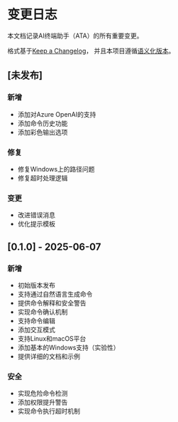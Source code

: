 # 变更日志

本文档记录AI终端助手（ATA）的所有重要变更。

格式基于[Keep a Changelog](https://keepachangelog.com/zh-CN/1.0.0/)，
并且本项目遵循[语义化版本](https://semver.org/lang/zh-CN/)。

## [未发布]

### 新增

- 添加对Azure OpenAI的支持
- 添加命令历史功能
- 添加彩色输出选项

### 修复

- 修复Windows上的路径问题
- 修复超时处理逻辑

### 变更

- 改进错误消息
- 优化提示模板

## [0.1.0] - 2025-06-07

### 新增

- 初始版本发布
- 支持通过自然语言生成命令
- 提供命令解释和安全警告
- 实现命令确认机制
- 支持命令编辑
- 添加交互模式
- 支持Linux和macOS平台
- 添加基本的Windows支持（实验性）
- 提供详细的文档和示例

### 安全

- 实现危险命令检测
- 添加权限提升警告
- 实现命令执行超时机制

